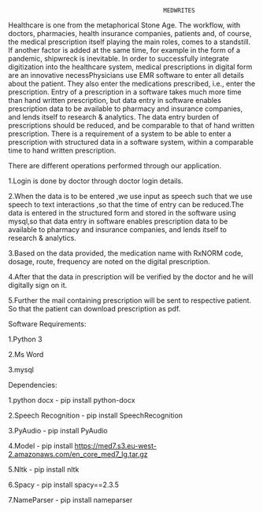                                                 MEDWRITES
                                                
                                                
                                                
Healthcare is one from the metaphorical Stone Age. The workflow, with doctors, pharmacies, health insurance companies, patients and, of course, the medical prescription itself playing the main roles, comes to a standstill. If another factor is added at the same time, for example in the form of a pandemic, shipwreck is inevitable. In order to successfully integrate digitization into the healthcare system, medical prescriptions in digital form are an innovative necessPhysicians use EMR software to enter all details about the patient. They also enter the medications prescribed, i.e., enter the prescription. Entry of a prescription in a software takes much more time than hand written prescription, but data entry in software enables prescription data to be available to pharmacy and insurance companies, and lends itself to research & analytics. The data entry burden of prescriptions should be reduced, and be comparable to that of hand written prescription. There is a requirement of a system to be able to enter a prescription with structured data in a software system, within a comparable time to hand written prescription.



There are different operations performed through our application.

1.Login is done by doctor through doctor login details.

2.When the data is to be entered ,we use input as speech such that we use speech to text interactions ,so that the time of entry can be reduced.The data is entered in the structured form and stored in the software using mysql,so that data entry in software enables prescription data to be available to pharmacy and insurance companies, and lends itself to research & analytics.

3.Based on the data provided, the medication name with RxNORM code, dosage, route, frequency are noted on the digital prescription.

4.After that the data in prescription will be verified by the doctor and he will digitally sign on it.

5.Further the mail containing prescription  will be sent to respective patient. So that the patient can download prescription as pdf.


Software Requirements:

1.Python 3

2.Ms Word

3.mysql


Dependencies:

1.python docx - pip install python-docx

2.Speech Recognition - pip install SpeechRecognition

3.PyAudio - pip install PyAudio

4.Model - pip install https://med7.s3.eu-west-2.amazonaws.com/en_core_med7_lg.tar.gz

5.Nltk - pip install nltk

6.Spacy - pip install spacy==2.3.5

7.NameParser - pip install nameparser

